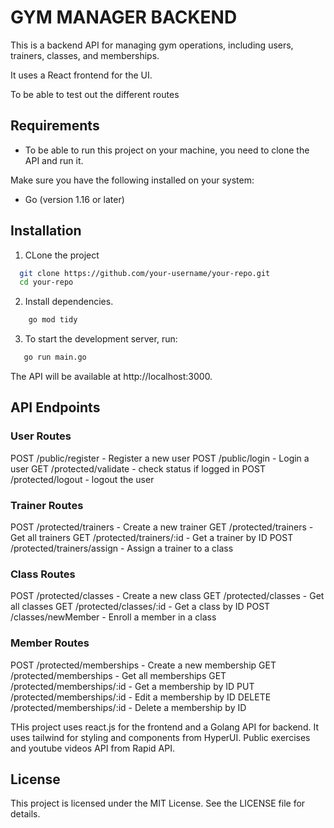 # GYM MANAGER BACKEND

This is a backend API for managing gym operations, including users, trainers, classes, and memberships.

It uses a React frontend for the UI.

To be able to test out the different routes

## Requirements

- To be able to run this project on your machine, you need to clone the API and run it.

Make sure you have the following installed on your system:

- Go (version 1.16 or later)

## Installation

1. CLone the project

```sh
  git clone https://github.com/your-username/your-repo.git
  cd your-repo
```

2. Install dependencies.

```sh
    go mod tidy
```

3. To start the development server, run:

```sh
   go run main.go
```

The API will be available at http://localhost:3000.

## API Endpoints

### User Routes

POST /public/register - Register a new user
POST /public/login - Login a user
GET /protected/validate - check status if logged in
POST /protected/logout - logout the user

### Trainer Routes

POST /protected/trainers - Create a new trainer
GET /protected/trainers - Get all trainers
GET /protected/trainers/:id - Get a trainer by ID
POST /protected/trainers/assign - Assign a trainer to a class

### Class Routes

POST /protected/classes - Create a new class
GET /protected/classes - Get all classes
GET /protected/classes/:id - Get a class by ID
POST /classes/newMember - Enroll a member in a class

### Member Routes

POST /protected/memberships - Create a new membership
GET /protected/memberships - Get all memberships
GET /protected/memberships/:id - Get a membership by ID
PUT /protected/memberships/:id - Edit a membership by ID
DELETE /protected/memberships/:id - Delete a membership by ID


THis project uses react.js for the frontend and a Golang API for backend.
It uses tailwind for styling and components from HyperUI.
Public exercises and youtube videos API from Rapid API.

## License

This project is licensed under the MIT License. See the LICENSE file for details.
